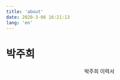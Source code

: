 ```yaml
---
title: 'about'
date: 2020-3-06 16:21:13
lang: 'en'
---
```


# 박주희

<div align="center">

박주희 이력서

</div>
